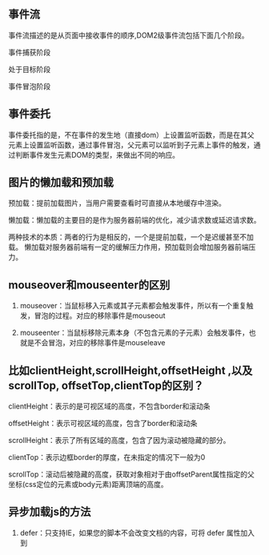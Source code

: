 ## 事件流

事件流描述的是从页面中接收事件的顺序,DOM2级事件流包括下面几个阶段。

事件捕获阶段

处于目标阶段

事件冒泡阶段

## 事件委托

事件委托指的是，不在事件的发生地（直接dom）上设置监听函数，而是在其父元素上设置监听函数，通过事件冒泡，父元素可以监听到子元素上事件的触发，通过判断事件发生元素DOM的类型，来做出不同的响应。

## 图片的懒加载和预加载

预加载：提前加载图片，当用户需要查看时可直接从本地缓存中渲染。

懒加载：懒加载的主要目的是作为服务器前端的优化，减少请求数或延迟请求数。

两种技术的本质：两者的行为是相反的，一个是提前加载，一个是迟缓甚至不加载。
懒加载对服务器前端有一定的缓解压力作用，预加载则会增加服务器前端压力。

## mouseover和mouseenter的区别

1. mouseover：当鼠标移入元素或其子元素都会触发事件，所以有一个重复触发，冒泡的过程。对应的移除事件是mouseout

2. mouseenter：当鼠标移除元素本身（不包含元素的子元素）会触发事件，也就是不会冒泡，对应的移除事件是mouseleave

## 比如clientHeight,scrollHeight,offsetHeight ,以及scrollTop, offsetTop,clientTop的区别？

clientHeight：表示的是可视区域的高度，不包含border和滚动条

offsetHeight：表示可视区域的高度，包含了border和滚动条

scrollHeight：表示了所有区域的高度，包含了因为滚动被隐藏的部分。

clientTop：表示边框border的厚度，在未指定的情况下一般为0

scrollTop：滚动后被隐藏的高度，获取对象相对于由offsetParent属性指定的父坐标(css定位的元素或body元素)距离顶端的高度。

## 异步加载js的方法

1. defer：只支持IE，如果您的脚本不会改变文档的内容，可将 defer 属性加入到<script>标签中，

   在页面完全加载后才执行。

2. async，HTML5属性仅适用于外部脚本，并且如果在IE中，同时存在defer和async，那么defer的优先级比较高，脚本将在页面完成时执行。下载完毕后立刻执行

## Ajax解决浏览器缓存问题

在ajax发送请求前加上 anyAjaxObj.setRequestHeader("Cache-Control","no-cache")。

在ajax发送请求前加上 anyAjaxObj.setRequestHeader("If-Modified-Since","0")。

## eval是做什么的

把字符串参数解析成JS代码并运行，并返回执行的结果；

> 应该避免使用eval，不安全，非常耗性能（2次，一次解析成js语句，一次执行）。

## 如何理解前端模块化

前端模块化就是复杂的文件编程一个一个独立的模块，比如js文件等等，分成独立的模块有利于重用（复用性）和维护（版本迭代），这样会引来模块之间相互依赖的问题，所以有了commonJS规范，AMD，CMD规范等等，以及用于js打包（编译等处理）的工具webpack



## 将原生的ajax封装成promis

```javascript
var  myNewAjax=function(url){
    return new Promise(function(resolve,reject){
        var xhr = new XMLHttpRequest();
        xhr.open('get',url);
        xhr.send(data);
        xhr.onreadystatechange=function(){
            if(xhr.status==200&&readyState==4){
                var json=JSON.parse(xhr.responseText);
                resolve(json)
            }else if(xhr.readyState==4&&xhr.status!=200){
           		reject('error');
            }
        }
    })
}
```

## 实现一个两列等高布局，讲讲思路

为了实现两列等高，可以给每列加上 padding-bottom:9999px;

margin-bottom:-9999px;同时父元素设置overflow:hidden;



## 去除字符串首尾空格

> 使用正则(^\s *)|(\s *$  )即可

## 性能优化

减少HTTP请求

使用内容发布网络（CDN）

添加本地缓存

压缩资源文件

将CSS样式表放在顶部，把javascript放在底部（浏览器的运行机制决定）

避免使用CSS表达式

减少DNS查询

使用外部javascript和CSS

避免重定向

图片lazyLoad

## 能来讲讲JS的语言特性吗

运行在客户端浏览器上；

不用预编译，直接解析执行代码；

是弱类型语言，较为灵活；

与操作系统无关，[跨平台](https://www.baidu.com/s?wd=%E8%B7%A8%E5%B9%B3%E5%8F%B0&tn=24004469_oem_dg&rsv_dl=gh_pl_sl_csd)的语言；

脚本语言、解释性语言

## JS实现跨域

JSONP：通过动态创建script，再请求一个带参网址实现跨域通信。

document.domain + iframe跨域：两个页面都通过js强制设置document.domain为基础主域，就实现了同域。

location.hash + iframe跨域：a欲与b跨域相互通信，通过中间页c来实现。 三个页面，不同域之间利用iframe的location.hash传值，相同域之间直接js访问来通信。

window.name + iframe跨域：通过iframe的src属性由外域转向本地域，跨域数据即由iframe的window.name从外域传递到本地域。

postMessage跨域：可以跨域操作的window属性之一。

CORS：服务端设置Access-Control-Allow-Origin即可，前端无须设置，若要带cookie请求，前后端都需要设置。

代理跨域：启一个代理服务器，实现数据的转发

参考<https://segmentfault.com/a/1190000011145364>



##  什么是按需加载

当用户触发了动作时才加载对应的功能。触发的动作，是要看具体的业务场景而言，包括但不限于以下几个情况：鼠标点击、输入文字、拉动滚动条，鼠标移动、窗口大小更改等。加载的文件，可以是JS、图片、CSS、HTML等。

## 说一下什么是virtual dom

用JavaScript 对象结构表示 DOM 树的结构；然后用这个树构建一个真正的 DOM 树，插到文档当中 当状态变更的时候，重新构造一棵新的对象树。然后用新的树和旧的树进行比较，记录两棵树差异 把所记录的差异应用到所构建的真正的DOM树上，视图就更新了。Virtual DOM 本质上就是在 JS 和 DOM 之间做了一个缓存。

## JS中继承实现的几种方式

1. 原型链继承，原型链继承简单易于实现，缺点是来自原型对象的所有属性被所有实例共享，无法实现多继承

   ```javascript
   function Cat(){ 
   }
   Cat.prototype = new Animal();
   ```

   

2. 构造继承，可以实现多继承，通过call多个父类对象，缺点只能继承父类的实例属性和方法，不能继承原型属性和方法，无法实现函数复用

   ```javascript
   function Cat(name){
     Animal.call(this);
     this.name = name || 'Tom';
   }
   ```

   

3. 实例继承，实例继承的特点是不限制调用方法，缺点是例是父类的实例，不是子类的实例，不支持多继承

   ```javascript 
   function Cat(name){
     var instance = new Animal();
     instance.name = name || 'Tom';
     return instance;
   }
   ```

   

4. 拷贝继承：特点：支持多继承，缺点：效率较低，内存占用高

   ```javascript
   function Cat(name){
     var animal = new Animal();
     for(var p in animal){
       Cat.prototype[p] = animal[p];
     }
     Cat.prototype.name = name || 'Tom';
   }
   
   ```

   

5. 组合继承：通过调用父类构造，继承父类的属性并保留传参的优点 0

   缺点：调用了两次父类构造函数，生成了两份实例

   ```javascript
   function Cat(name){
     Animal.call(this);
     this.name = name || 'Tom';
   }4
   Cat.prototype = new Animal();
   // 组合继承也是需要修复构造函数指向的。
   Cat.prototype.constructor = Cat;
   ```

   

6. 寄生组合继承：通过寄生方式，砍掉父类的实例属性，这样，在调用两次父类构造的时候，就不会初始化两次实例方法/属性，避免的组合继承的缺点

   ```javascript
   	function Super(name) {
           this.name = name;
           this.colors = ['red', 'blue'];
       }
       Super.prototype.sayName = function () {
           alert(this.name);
       }
   
       function Sub(name, age) {
           Super.call(this, name);
           this.age = age;
       }
     function inherit(sub, sup) {
           sub.prototype = Object.create(sup.prototype);
           sub.prototype.constructor = sub;
       }
       inherit(Sub, Super);
       Sub.prototype.sayAge = function () {
           alert(this.age);
       }
       var son = new Sub('李四', 29);
       son.sayAge();
   ```




> 1、原型链继承，将父类的实例作为子类的原型，他的特点是实例是子类的实例也是父类的实例，父类新增的原型方法/属性，子类都能够访问，并且原型链继承简单易于实现，缺点是来自原型对象的所有属性被所有实例共享，无法实现多继承，无法向父类构造函数传参。
>
> 2、构造继承，使用父类的构造函数来增强子类实例，即复制父类的实例属性给子类，
>
> 构造继承可以向父类传递参数，可以实现多继承，通过call多个父类对象。但是构造继承只能继承父类的实例属性和方法，不能继承原型属性和方法，无法实现函数服用，每个子类都有父类实例函数的副本，影响性能
>
> 3、实例继承，为父类实例添加新特性，作为子类实例返回，实例继承的特点是不限制调用方法，不管是new 子类（）还是子类（）返回的对象具有相同的效果，缺点是实例是父类的实例，不是子类的实例，不支持多继承
>
> 4、拷贝继承：特点：支持多继承，缺点：效率较低，内存占用高（因为要拷贝父类的属性）无法获取父类不可枚举的方法（不可枚举方法，不能使用for in 访问到）
>
> 5、组合继承：通过调用父类构造，继承父类的属性并保留传参的优点，然后通过将父类实例作为子类原型，实现函数复用
>
> 6、寄生组合继承：通过寄生方式，砍掉父类的实例属性，这样，在调用两次父类的构造的时候，就不会初始化两次实例方法/属性，避免的组合继承的缺点